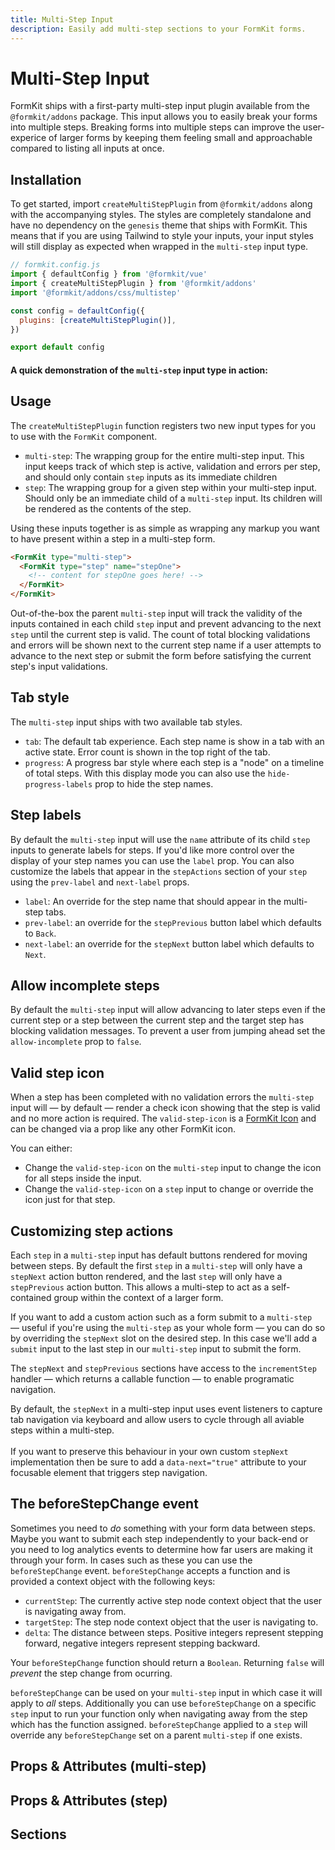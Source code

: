 ```yaml
---
title: Multi-Step Input
description: Easily add multi-step sections to your FormKit forms.
---
```


# Multi-Step Input

<page-toc></page-toc>

FormKit ships with a first-party multi-step input plugin available from the `@formkit/addons` package. This input allows you to easily break your forms into multiple steps. Breaking forms into multiple steps can improve the user-experice of larger forms by keeping them feeling small and approachable compared to listing all inputs at once.

## Installation

To get started, import `createMultiStepPlugin` from `@formkit/addons` along with the accompanying styles. The styles are completely standalone and have no dependency on the `genesis` theme that ships with FormKit. This means that if you are using Tailwind to style your inputs, your input styles will still display as expected when wrapped in the `multi-step` input type.

<client-only>

```js
// formkit.config.js
import { defaultConfig } from '@formkit/vue'
import { createMultiStepPlugin } from '@formkit/addons'
import '@formkit/addons/css/multistep'

const config = defaultConfig({
  plugins: [createMultiStepPlugin()],
})

export default config
```

</client-only>

#### A quick demonstration of the `multi-step` input type in action:

<example
name="Multi-Step Introduction"
:file="[
  '/\_content/examples/multi-step/intro/intro.vue',
  '/\_content/examples/multi-step/stepOne.vue',
  '/\_content/examples/multi-step/stepTwo.vue',
  '/\_content/examples/multi-step/stepThree.vue',
  '/\_content/examples/multi-step/formkit.config.js'
]">
</example>

## Usage

The `createMultiStepPlugin` function registers two new input types for you to use with the `FormKit` component.

- `multi-step`: The wrapping group for the entire multi-step input. This input keeps track of which step is active, validation and errors per step, and should only contain `step` inputs as its immediate children
- `step`: The wrapping group for a given step within your multi-step input. Should only be an immediate child of a `multi-step` input. Its children will be rendered as the contents of the step.

Using these inputs together is as simple as wrapping any markup you want to have present within a step in a multi-step form.

<client-only>

```html
<FormKit type="multi-step">
  <FormKit type="step" name="stepOne">
    <!-- content for stepOne goes here! -->
  </FormKit>
</FormKit>
```

Out-of-the-box the parent `multi-step` input will track the validity of the inputs contained in each child `step` input and prevent advancing to the next `step` until the current step is valid. The count of total blocking validations and errors will be shown next to the current step name if a user attempts to advance to the next step or submit the form before satisfying the current step's input validations.

</client-only>

## Tab style

The `multi-step` input ships with two available tab styles.

- `tab`: The default tab experience. Each step name is show in a tab with an active state. Error count is shown in the top right of the tab.
- `progress`: A progress bar style where each step is a "node" on a timeline of total steps. With this display mode you can also use the `hide-progress-labels` prop to hide the step names.

<example
name="Multi-Step Introduction"
:file="[
  '/\_content/examples/multi-step/tab-style/tab-style.vue',
  '/\_content/examples/multi-step/tab-style/multi-step-content.vue',
  '/\_content/examples/multi-step/formkit.config.js'
]">
</example>

## Step labels

By default the `multi-step` input will use the `name` attribute of its child `step` inputs to generate labels for steps. If you'd like more control over the display of your step names you can use the `label` prop. You can also customize the labels that appear in the `stepActions` section of your `step` using the `prev-label` and `next-label` props.

- `label`: An override for the step name that should appear in the multi-step tabs.
- `prev-label`: an override for the `stepPrevious` button label which defaults to `Back`.
- `next-label`: an override for the `stepNext` button label which defaults to `Next`.

<example
name="Step Labels"
:file="[
  '/\_content/examples/multi-step/step-labels/step-labels.vue',
  '/\_content/examples/multi-step/formkit.config.js'
]">
</example>

## Allow incomplete steps

By default the `multi-step` input will allow advancing to later steps even if the current step or a step between the current step and the target step has blocking validation messages. To prevent a user from jumping ahead set the `allow-incomplete` prop to `false`.

<example
name="Allow Incomplete"
:file="[
  '/\_content/examples/multi-step/allow-incomplete/allow-incomplete.vue',
  '/\_content/examples/multi-step/stepOne.vue',
  '/\_content/examples/multi-step/stepTwo.vue',
  '/\_content/examples/multi-step/stepThree.vue',
  '/\_content/examples/multi-step/formkit.config.js'
]">
</example>

## Valid step icon

When a step has been completed with no validation errors the `multi-step` input will — by default — render a check icon showing that the step is valid and no more action is required. The `valid-step-icon` is a [FormKit Icon](/essentials/icons) and can be changed via a prop like any other FormKit icon.

You can either:

- Change the `valid-step-icon` on the `multi-step` input to change the icon for all steps inside the input.
- Change the `valid-step-icon` on a `step` input to change or override the icon just for that step.

<example
name="Valid Step Icon"
:file="[
  '/\_content/examples/multi-step/valid-step-icon/valid-step-icon.vue',
  '/\_content/examples/multi-step/formkit.config.js'
]">
</example>

## Customizing step actions

Each `step` in a `multi-step` input has default buttons rendered for moving between steps. By default the first `step` in a `multi-step` will only have a `stepNext` action button rendered, and the last `step` will only have a `stepPrevious` action button. This allows a multi-step to act as a self-contained group within the context of a larger form.

If you want to add a custom action such as a form submit to a `multi-step` — useful if you're using the `multi-step` as your whole form — you can do so by overriding the `stepNext` slot on the desired step. In this case we'll add a `submit` input to the last step in our `multi-step` input to submit the form.

The `stepNext` and `stepPrevious` sections have access to the `incrementStep` handler — which returns a callable function — to enable programatic navigation.

<callout type="warning" label="Tab navigation">
By default, the <code>stepNext</code> in a multi-step input uses event listeners to capture tab navigation via keyboard and allow users to cycle through all aviable steps within a multi-step.<br><br>If you want to preserve this behaviour in your own custom <code>stepNext</code> implementation then be sure to add a <code>data-next="true"</code> attribute to your focusable element that triggers step navigation.
</callout>

<example
name="Customizing step actions"
:file="[
  '/\_content/examples/multi-step/step-actions/step-actions.vue',
  '/\_content/examples/multi-step/formkit.config.js'
]">
</example>

## The beforeStepChange event

Sometimes you need to _do_ something with your form data between steps. Maybe you want to submit each step independently to your back-end or you need to log analytics events to determine how far users are making it through your form. In cases such as these you can use the `beforeStepChange` event. `beforeStepChange` accepts a function and is provided a context object with the following keys:

- `currentStep`: The currently active step node context object that the user is navigating away from.
- `targetStep`: The step node context object that the user is navigating to.
- `delta`: The distance between steps. Positive integers represent stepping forward, negative integers represent stepping backward.

Your `beforeStepChange` function should return a `Boolean`. Returning `false` will _prevent_ the step change from ocurring.

`beforeStepChange` can be used on your `multi-step` input in which case it will apply to _all_ steps. Additionally you can use `beforeStepChange` on a specific `step` input to run your function only when navigating away from the step which has the function assigned. `beforeStepChange` applied to a `step` will override any `beforeStepChange` set on a parent `multi-step` if one exists.

<example
name="beforeStepChange"
:file="[
  '/\_content/examples/multi-step/before-step-change/before-step-change.vue',
  '/\_content/examples/multi-step/formkit.config.js'
]">
</example>

## Props & Attributes (multi-step)

<reference-table
  input="multi-step"
  :data="[
    {prop: 'allowIncomplete', type: 'boolean', default: 'true', description: 'When <code>true</code>, allows users to navigate between steps even if current step is invalid.'},
    {prop: 'tabStyle', type: 'string', default: 'tab', description: 'Used to set a data-attribute for creating tab styles. Default theme ships with support for <code>tab</code> and <code>progress</code> tab styles.'},
    {prop: 'hideProgressLabels', type: 'boolean', default: 'false', description: 'When true, hides labels for the <code>progress</code> tab style.'},
    {prop: 'validStepIcon', type: 'string', default: 'check', description: 'Specifies an icon to put in the <code>badge</code> section when a step is valid. When applied to the <code>multi-step</code> the icon will be applied to all child <code>step</code> inputs.'},
    {prop: 'beforeStepChange', type: 'function', default: 'undefined', description: 'A function to run before the active step is changed. The function is supplied with a context object containing <code>currentStep</code> and <code>targetStep</code> which are both FormKit <code>node</code> context objects. Additionally, <code>delta</code> is supplied as an integer which reflects the distance between <code>currentStep</code> and <code>targetStep</code>. When supplied to the <code>multi-step</code> this function will fire on every <code>step</code> change.'}
  ]"
  :without="[
    'help',
    'prefix-icon',
    'suffix-icon',
  ]">
</reference-table>

## Props & Attributes (step)

<reference-table 
  input="step" 
  :data="[
    {prop: 'label', type: 'string', default: '', description: 'Used to change the tab label of the step. If not custom label is supplied the step\'s <code>name</code> will be used.'},
    {prop: 'prevLabel', type: 'string', default: 'Previous', description: 'Used to change the label of the default <code>prevAction</code> button.'},
    {prop: 'nextLabel', type: 'string', default: 'Next', description: 'Used to change the label of the default <code>nextAction</code> button.'},
    {prop: 'prevAttrs', type: 'object', default: {}, description: 'Used to apply attributes to the default <code>prevAction</code> button input.'},
    {prop: 'nextAttrs', type: 'object', default: {}, description: 'Used to apply attributes to the default <code>nextAction</code> button input.'},
    {prop: 'validStepIcon', type: 'string', default: 'check', description: 'Specifies an icon to put in the <code>badge</code> section when the step is valid. When applied to a <code>step</code> the icon will be applied only to the target <code>step</code>.'},
    {prop: 'beforeStepChange', type: 'function', default: 'undefined', description: 'A function to run before the active step is changed. The function is supplied with a context object containing <code>currentStep</code> and <code>targetStep</code> which are both FormKit <code>node</code> context objects. Additionally, <code>delta</code> is supplied as an integer which reflects the distance between <code>currentStep</code> and <code>targetStep</code>. When supplied to a <code>step</code> this function will fire only when navigating away from the specified <code>step</code>.'}
  ]"
  :without="[
    'help',
    'prefix-icon',
    'suffix-icon',
  ]">
</reference-table>

## Sections

<div>
  <formkit-input-diagram
    class="input-diagram--multi-step multi-step"
    :schema="[
        {
          name: 'outer',
          position: 'right',
          children: [
            {
              name: 'wrapper',
              position: 'right',
              children: [
                {
                  name: 'tabs',
                  children: [
                    {
                      name: 'tab',
                      class: 'flex',
                      children: [
                        {
                          name: 'tabLabel',
                          content: 'Step Name'
                        },
                        {
                          name: 'badge',
                          position: 'right',
                          content: '⚠️',
                          class: 'grow-0'
                        }
                      ]
                    },
                  ]
                },
                {
                  name: 'steps',
                  children: [
                    {
                      name: 'step',
                      children: [
                        {
                          name: 'stepInner',
                          position: 'right',
                          class: 'text-center',
                          content: '... Step content ...'
                        },
                        {
                          name: 'stepActions',
                          class: 'flex',
                          children: [
                            {
                              name: 'stepPrevious',
                              content: 'Back'
                            },
                            {
                              name: 'stepNext',
                              position: 'right',
                              content: 'Next'
                            }
                          ]
                        }
                      ]
                    },
                  ]
                },
              ]
            }
          ]
        }
      ]"
  >
  </formkit-input-diagram>
</div>

<reference-table type="sectionKeys" primary="section-key" :data="[
  {
    'section-key': 'tabs',
    description: 'A wrapper around all of the tabs.'
  },
  {
    'section-key': 'tab',
    description: 'A button element that contains the tab name and the decorator to reflect validation state.'
  },
  {
    'section-key': 'tabLabel',
    description: 'A span element that contains the name of the tab.'
  },
  {
    'section-key': 'badge',
    description: 'A span element used as a decorator for showing current tab validity state.'
  },
  {
    'section-key': 'steps',
    description: 'A wrapper around all steps.'
  },
  {
    'section-key': 'step',
    description: 'A wrapper around step content from the default slot and the step\'s action buttons. Each step has visibility styling automatically applied depending on if it is the current active step.'
  },
  {
    'section-key': 'stepInner',
    description: 'A wrapper around the default slot content for a step.'
  },
  {
    'section-key': 'stepActions',
    description: 'A wrapper around the action buttons for moving between steps.'
  },
  {
    'section-key': 'stepPrevious',
    description: 'A wrapper around the action button for navigating to the previous step.'
  },
  {
    'section-key': 'stepNext',
    description: 'A wrapper around the action button for navigating to the next step.'
  }
]" :without="[
  'label',
  'prefix',
  'prefixIcon',
  'inner',
  'suffix',
  'suffixIcon',
  'input',
  'help',
  'messages',
  'message'
]">
</reference-table>
